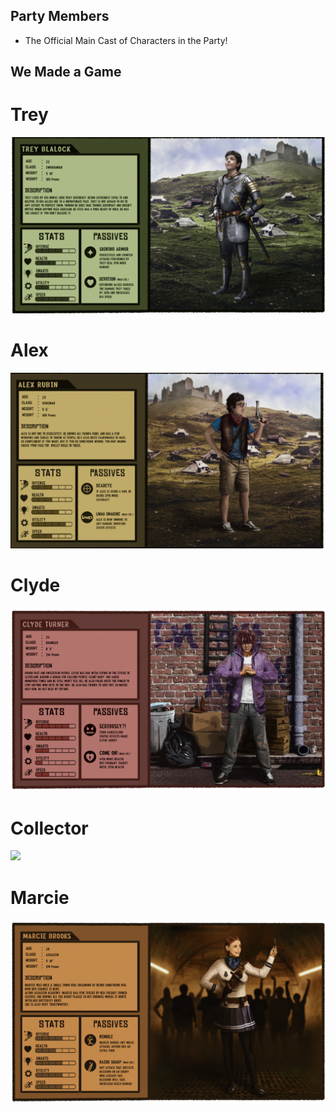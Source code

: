 ## Party Members

- The Official Main Cast of Characters in the Party! 


## We Made a Game 


# Trey 

![](https://github.com/T-Dev-CCM/WMAG-Showcase/blob/gh-pages/images/image9.jpeg?raw=true)


# Alex 

 ![](https://github.com/T-Dev-CCM/WMAG-Showcase/blob/gh-pages/images/image8.jpeg?raw=true)

# Clyde 

![](https://github.com/T-Dev-CCM/WMAG-Showcase/blob/gh-pages/images/image5.jpeg?raw=true)

# Collector 

![](https://github.com/T-Dev-CCM/WMAG-Showcase/blob/gh-pages/images/image4.png?raw=true)

# Marcie 

![](https://github.com/T-Dev-CCM/WMAG-Showcase/blob/gh-pages/images/image3.png?raw=true) 